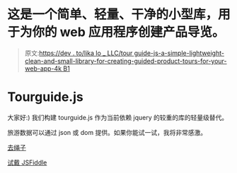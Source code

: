 # 这是一个简单、轻量、干净的小型库，用于为你的 web 应用程序创建产品导览。

> 原文:[https://dev . to/lika lo _ LLC/tour guide-js-a-simple-lightweight-clean-and-small-library-for-creating-guided-product-tours-for-your-web-app-4k B1](https://dev.to/likalo_llc/tourguide-js-a-simple-lightweight-clean-and-small-library-for-creating-guided-product-tours-for-your-web-app-4kb1)

# [](#tourguidejs)Tourguide.js

大家好:)
我们构建 tourguide.js 作为当前依赖 jquery 的较重的库的轻量级替代。

旅游数据可以通过 json 或 dom 提供。如果你能试一试，我将非常感激。

[去绳子](https://github.com/LikaloLLC/tourguide.js)

[试戴 JSFiddle](https://jsfiddle.net/eugenetrue/q465gb7L/)